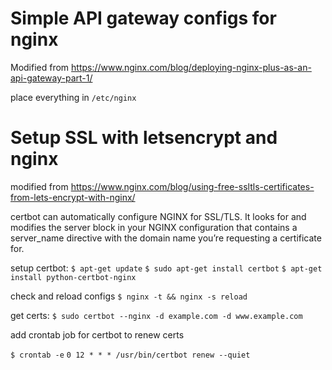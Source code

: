 # Simple API gateway configs for nginx

Modified from https://www.nginx.com/blog/deploying-nginx-plus-as-an-api-gateway-part-1/ 

place everything in `/etc/nginx`

# Setup SSL with letsencrypt and nginx

modified from https://www.nginx.com/blog/using-free-ssltls-certificates-from-lets-encrypt-with-nginx/

certbot can automatically configure NGINX for SSL/TLS. It looks for and modifies the server block in your NGINX configuration that contains a server_name directive with the domain name you’re requesting a certificate for.

setup certbot:
`$ apt-get update`
`$ sudo apt-get install certbot`
`$ apt-get install python-certbot-nginx`

check and reload configs
`$ nginx -t && nginx -s reload`

get certs:
`$ sudo certbot --nginx -d example.com -d www.example.com`

add crontab job for certbot to renew certs

`$ crontab -e`
`0 12 * * * /usr/bin/certbot renew --quiet`